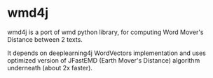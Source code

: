 # wmd4j

wmd4j is a port of wmd python library, for computing Word Mover's Distance between 2 texts.

It depends on deeplearning4j WordVectors implementation and uses optimized version of JFastEMD (Earth Mover's Distance) algorithm underneath (about 2x faster).
